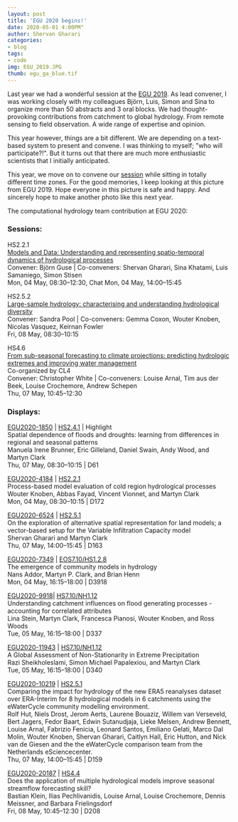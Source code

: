 ```yaml
---
layout: post
title: 'EGU 2020 begins!'
date: 2020-05-01 4:00PM"
author: Shervan Gharari
categories:
- blog
tags:
- code
img: EGU_2019.JPG
thumb: egu_ga_blue.tif
--- 
```


Last year we had a wonderful session at the [EGU 2019](https://meetingorganizer.copernicus.org/EGU2019/session/30338). As lead convener, I was working closely with my colleagues Björn, Luis, Simon and Sina to organize more than 50 abstracts and 3 oral blocks. We had thought-provoking contributions from catchment to global hydrology. From remote sensing to field observation. A wide range of expertise and opinion.

This year however, things are a bit different. We are depending on a text-based system to present and convene. I was thinking to myself; "who will participate?!". But it turns out that there are much more enthusiastic scientists that I initially anticipated.

This year, we move on to convene our [session](https://meetingorganizer.copernicus.org/EGU2020/session/35498) while sitting in totally different time zones. For the good memories, I keep looking at this picture from EGU 2019. Hope everyone in this picture is safe and happy. And sincerely hope to make another photo like this next year.

The computational hydrology team contribution at EGU 2020:

### Sessions:
 
HS2.2.1 \
[Models and Data: Understanding and representing spatio-temporal dynamics of hydrological processes](https://meetingorganizer.copernicus.org/EGU2020/session/35498) \
Convener: Björn Guse | Co-conveners: Shervan Gharari, Sina Khatami, Luis Samaniego, Simon Stisen \
Mon, 04 May, 08:30–12:30, Chat Mon, 04 May, 14:00–15:45


HS2.5.2 \
[Large-sample hydrology: characterising and understanding hydrological diversity](https://meetingorganizer.copernicus.org/EGU2020/session/35535) \
Convener: Sandra Pool |  Co-conveners: Gemma Coxon, Wouter Knoben, Nicolas Vasquez, Keirnan Fowler \
Fri, 08 May, 08:30–10:15


HS4.6 \
[From sub-seasonal forecasting to climate projections: predicting hydrologic extremes and improving water management](https://meetingorganizer.copernicus.org/EGU2020/session/35479) \
Co-organized by CL4 \
Convener: Christopher White | Co-conveners: Louise Arnal, Tim aus der Beek, Louise Crochemore, Andrew Schepen \
Thu, 07 May, 10:45–12:30

### Displays:

[EGU2020-1850](https://meetingorganizer.copernicus.org/EGU2020/EGU2020-1850.html) | [HS2.4.1](https://meetingorganizer.copernicus.org/EGU2020/session/35538) | Highlight \
Spatial dependence of floods and droughts: learning from differences in regional and seasonal patterns \
Manuela Irene Brunner, Eric Gilleland, Daniel Swain, Andy Wood, and Martyn Clark \
Thu, 07 May, 08:30–10:15 | D61

[EGU2020-4184](https://meetingorganizer.copernicus.org/EGU2020/EGU2020-4184.html) | [HS2.2.1](https://meetingorganizer.copernicus.org/EGU2020/session/35498) \
Process-based model evaluation of cold region hydrological processes \
Wouter Knoben, Abbas Fayad, Vincent Vionnet, and Martyn Clark \
Mon, 04 May, 08:30–10:15 | D172

[EGU2020-6524](https://meetingorganizer.copernicus.org/EGU2020/EGU2020-6524.html) | [HS2.5.1](https://meetingorganizer.copernicus.org/EGU2020/session/35534) \
On the exploration of alternative spatial representation for land models; a vector-based setup for the Variable Infiltration Capacity model \
Shervan Gharari and Martyn Clark \
Thu, 07 May, 14:00–15:45 | D163

[EGU2020-7349](https://meetingorganizer.copernicus.org/EGU2020/EGU2020-7349.html) | [EOS7.10/HS1.2.8](https://meetingorganizer.copernicus.org/EGU2020/session/34757) \
The emergence of community models in hydrology \
Nans Addor, Martyn P. Clark, and Brian Henn \
Mon, 04 May, 16:15–18:00 | D3918

[EGU2020-9918](https://meetingorganizer.copernicus.org/EGU2020/EGU2020-9918.html)| [HS7.10/NH1.12](https://meetingorganizer.copernicus.org/EGU2020/session/35560) \
Understanding catchment influences on flood generating processes - accounting for correlated attributes \
Lina Stein, Martyn Clark, Francesca Pianosi, Wouter Knoben, and Ross Woods \
Tue, 05 May, 16:15–18:00 | D337

[EGU2020-11943](https://meetingorganizer.copernicus.org/EGU2020/EGU2020-11943.html) | [HS7.10/NH1.12](https://meetingorganizer.copernicus.org/EGU2020/session/35560) \
A Global Assessment of Non-Stationarity in Extreme Precipitation \
Razi Sheikholeslami, Simon Michael Papalexiou, and Martyn Clark \
Tue, 05 May, 16:15–18:00 | D340

[EGU2020-10219](https://meetingorganizer.copernicus.org/EGU2020/EGU2020-10219.html) | [HS2.5.1](https://meetingorganizer.copernicus.org/EGU2020/session/35534) \
Comparing the impact for hydrology of the new ERA5 reanalyses dataset over ERA-Interim for 8 hydrological models in 6 catchments using the eWaterCycle community modelling environment. \
 Rolf Hut, Niels Drost, Jerom Aerts, Laurene Bouaziz, Willem van Verseveld, Bert Jagers, Fedor Baart, Edwin Sutanudjaja, Lieke Melsen, Andrew Bennett, Louise Arnal, Fabrizio Fenicia, Leonard Santos, Emiliano Gelati, Marco Dal Molin, Wouter Knoben, Shervan Gharari, Caitlyn Hall, Eric Hutton, and Nick van de Giesen and the the eWaterCycle comparison team from the Netherlands eSciencecenter. \
 Thu, 07 May, 14:00–15:45 | D159

[EGU2020-20187](https://meetingorganizer.copernicus.org/EGU2020/EGU2020-20187.html) | [HS4.4](https://meetingorganizer.copernicus.org/EGU2020/session/35476) \
Does the application of multiple hydrological models improve seasonal streamflow forecasting skill? \
Bastian Klein, Ilias Pechlivanidis, Louise Arnal, Louise Crochemore, Dennis Meissner, and Barbara Frielingsdorf \
Fri, 08 May, 10:45–12:30 | D208

